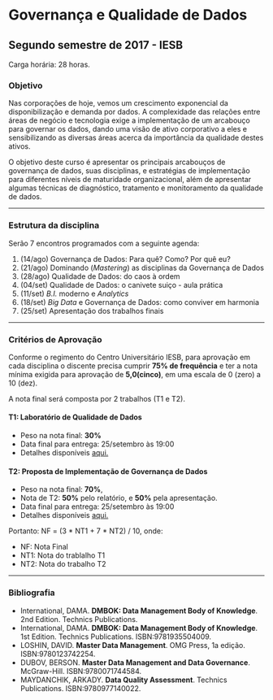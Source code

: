 # Governança e Qualidade de Dados
## Segundo semestre de 2017 - IESB

Carga horária: 28 horas.

### Objetivo
Nas corporações de hoje, vemos um crescimento exponencial da disponibilização e demanda por dados. A complexidade das relações entre áreas de negócio e tecnologia exige a implementação de um arcabouço para governar os dados, dando uma visão de ativo corporativo a eles e sensibilizando as diversas áreas acerca da importância da qualidade destes ativos.

O objetivo deste curso é apresentar os principais arcabouços de governança de dados, suas disciplinas, e estratégias de implementação para diferentes níveis de maturidade organizacional, além de apresentar algumas técnicas de diagnóstico, tratamento e monitoramento da qualidade de dados.

___


### Estrutura da disciplina
Serão 7 encontros programados com a seguinte agenda:
1. (14/ago) Governança de Dados: Para quê? Como? Por quê eu?
2. (21/ago) Dominando (*Mastering*) as disciplinas da Governança de Dados
3. (28/ago) Qualidade de Dados: do caos à ordem
4. (04/set) Qualidade de Dados: o canivete suiço - aula prática
5. (11/set) *B.I.* moderno e *Analytics*
6. (18/set) *Big Data* e Governança de Dados: como conviver em harmonia
7. (25/set) Apresentação dos trabalhos finais

___

### Critérios de Aprovação
Conforme o regimento do Centro Universitário IESB, para aprovação em cada disciplina o discente precisa cumprir **75% de frequência** e ter a nota mínima exigida para aprovação de **5,0(cinco)**, em uma escala de 0 (zero) a 10 (dez).

A nota final será composta por 2 trabalhos (T1 e T2).

#### T1: Laboratório de Qualidade de Dados
* Peso na nota final: **30%**
* Data final para entrega: 25/setembro às 19:00
* Detalhes disponíveis [aqui.](docs/trabalho-t1-dataquality.md)

#### T2: Proposta de Implementação de Governança de Dados
* Peso na nota final: **70%**, 
* Nota de T2: **50%** pelo relatório, e **50%** pela apresentação.
* Data final para entrega: 25/setembro às 19:00
* Detalhes disponíveis [aqui.](docs/trabalho-t2-proposta-govdados.md)

Portanto: NF = (3 * NT1 + 7 * NT2) / 10, onde:
* NF: Nota Final
* NT1: Nota do trablalho T1
* NT2: Nota do trabalho T2

___

### Bibliografia
* International, DAMA. **DMBOK: Data Management Body of Knowledge**. 2nd Edition. Technics Publications.
* International, DAMA. **DMBOK: Data Management Body of Knowledge**. 1st Edition. Technics Publications. ISBN:9781935504009.
* LOSHIN, DAVID. **Master Data Management**. OMG Press, 1a edição. ISBN:9780123742254.
* DUBOV, BERSON. **Master Data Management and Data Governance**. McGraw-Hill. ISBN:9780071744584.
* MAYDANCHIK, ARKADY. **Data Quality Assessment**. Technics Publications. ISBN:9780977140022.

